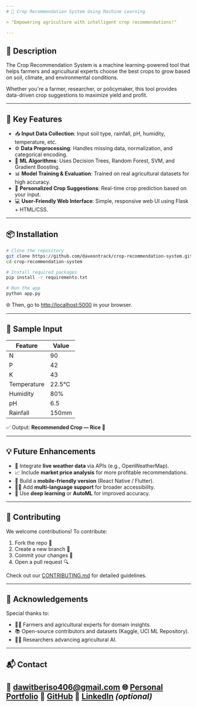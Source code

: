 ```yaml
---
# 🌾 Crop Recommendation System Using Machine Learning

> "Empowering agriculture with intelligent crop recommendations!"

---
```


## 📝 Description

The Crop Recommendation System is a machine learning-powered tool that helps farmers and agricultural experts choose the best crops to grow based on soil, climate, and environmental conditions.

Whether you're a farmer, researcher, or policymaker, this tool provides data-driven crop suggestions to maximize yield and profit.

---

## 🎯 Key Features

- 📥 **Input Data Collection**: Input soil type, rainfall, pH, humidity, temperature, etc.
- ⚙️ **Data Preprocessing**: Handles missing data, normalization, and categorical encoding.
- 🧠 **ML Algorithms**: Uses Decision Trees, Random Forest, SVM, and Gradient Boosting.
- 📊 **Model Training & Evaluation**: Trained on real agricultural datasets for high accuracy.
- 🌱 **Personalized Crop Suggestions**: Real-time crop prediction based on your input.
- 💻 **User-Friendly Web Interface**: Simple, responsive web UI using Flask + HTML/CSS.

---

## 📦 Installation

```bash
# Clone the repository
git clone https://github.com/daveontrack/crop-recommendation-system.git
cd crop-recommendation-system

# Install required packages
pip install -r requirements.txt

# Run the app
python app.py
````

🌐 Then, go to [http://localhost:5000](http://localhost:5000) in your browser.

---

## 🧪 Sample Input

| Feature     | Value  |
| ----------- | ------ |
| N           | 90     |
| P           | 42     |
| K           | 43     |
| Temperature | 22.5°C |
| Humidity    | 80%    |
| pH          | 6.5    |
| Rainfall    | 150mm  |

✅ Output: **Recommended Crop — Rice 🌾**

---

## 💡 Future Enhancements

* 📡 Integrate **live weather data** via APIs (e.g., OpenWeatherMap).
* 📈 Include **market price analysis** for more profitable recommendations.
* 📱 Build a **mobile-friendly version** (React Native / Flutter).
* 🧑‍🌾 Add **multi-language support** for broader accessibility.
* 🧠 Use **deep learning** or **AutoML** for improved accuracy.

---

## 🤝 Contributing

We welcome contributions!
To contribute:

1. Fork the repo 🍴
2. Create a new branch 🚀
3. Commit your changes 💾
4. Open a pull request 🔍

Check out our [CONTRIBUTING.md](CONTRIBUTING.md) for detailed guidelines.

---

## 🧠 Acknowledgements

Special thanks to:

* 👨‍🌾 Farmers and agricultural experts for domain insights.
* 📚 Open-source contributors and datasets (Kaggle, UCI ML Repository).
* 🧑‍🔬 Researchers advancing agricultural AI.

---

## 📬 Contact

📧 [dawitberiso406@gmail.com](mailto:dawitberiso406@gmail.com)
🌐 [Personal Portfolio](https://daveontrack.netlify.app/)
🐙 [GitHub](https://github.com/daveontrack)
📘 [LinkedIn]((https://www.linkedin.com/in/dawit-beriso/)) *(optional)*
---

```
